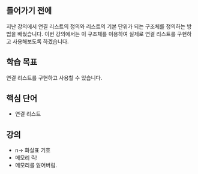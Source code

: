 ## 들어가기 전에

지난 강의에서 연결 리스트의 정의와 리스트의 기본 단위가 되는 구조체를 정의하는 방법을 배웠습니다. 이번 강의에서는 이 구조체를 이용하여 실제로 연결 리스트를 구현하고 사용해보도록 하겠습니다.

## 학습 목표

연결 리스트를 구현하고 사용할 수 있습니다.

## 핵심 단어

- 연결 리스트

## 강의

- n-> 화살표 기호
- 메모리 릭!
- 메모리를 잃어버림.
